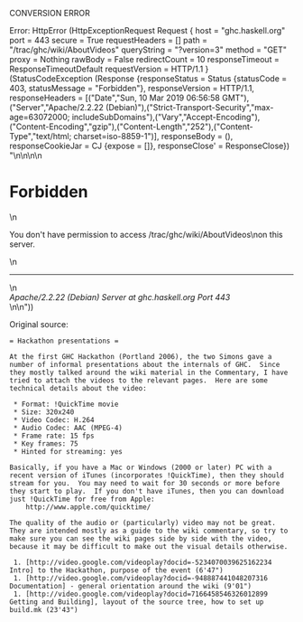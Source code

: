 CONVERSION ERROR

Error: HttpError (HttpExceptionRequest Request {
  host                 = "ghc.haskell.org"
  port                 = 443
  secure               = True
  requestHeaders       = []
  path                 = "/trac/ghc/wiki/AboutVideos"
  queryString          = "?version=3"
  method               = "GET"
  proxy                = Nothing
  rawBody              = False
  redirectCount        = 10
  responseTimeout      = ResponseTimeoutDefault
  requestVersion       = HTTP/1.1
}
 (StatusCodeException (Response {responseStatus = Status {statusCode = 403, statusMessage = "Forbidden"}, responseVersion = HTTP/1.1, responseHeaders = [("Date","Sun, 10 Mar 2019 06:56:58 GMT"),("Server","Apache/2.2.22 (Debian)"),("Strict-Transport-Security","max-age=63072000; includeSubDomains"),("Vary","Accept-Encoding"),("Content-Encoding","gzip"),("Content-Length","252"),("Content-Type","text/html; charset=iso-8859-1")], responseBody = (), responseCookieJar = CJ {expose = []}, responseClose' = ResponseClose}) "<!DOCTYPE HTML PUBLIC \"-//IETF//DTD HTML 2.0//EN\">\n<html><head>\n<title>403 Forbidden</title>\n</head><body>\n<h1>Forbidden</h1>\n<p>You don't have permission to access /trac/ghc/wiki/AboutVideos\non this server.</p>\n<hr>\n<address>Apache/2.2.22 (Debian) Server at ghc.haskell.org Port 443</address>\n</body></html>\n"))

Original source:

```trac
= Hackathon presentations =

At the first GHC Hackathon (Portland 2006), the two Simons gave a number of informal presentations about the internals of GHC.  Since they mostly talked around the wiki material in the Commentary, I have tried to attach the videos to the relevant pages.  Here are some technical details about the video:

 * Format: !QuickTime movie
 * Size: 320x240
 * Video Codec: H.264
 * Audio Codec: AAC (MPEG-4)
 * Frame rate: 15 fps
 * Key frames: 75
 * Hinted for streaming: yes

Basically, if you have a Mac or Windows (2000 or later) PC with a recent version of iTunes (incorporates !QuickTime), then they should stream for you.  You may need to wait for 30 seconds or more before they start to play.  If you don't have iTunes, then you can download just !QuickTime for free from Apple:
    http://www.apple.com/quicktime/

The quality of the audio or (particularly) video may not be great.  They are intended mostly as a guide to the wiki commentary, so try to make sure you can see the wiki pages side by side with the video, because it may be difficult to make out the visual details otherwise.

 1. [http://video.google.com/videoplay?docid=-5234070039625162234 Intro] to the Hackathon, purpose of the event (6'47")
 1. [http://video.google.com/videoplay?docid=-948887441048207316 Documentation] - general orientation around the wiki (9'01")
 1. [http://video.google.com/videoplay?docid=7166458546326012899  Getting and Building], layout of the source tree, how to set up build.mk (23'43")
```
